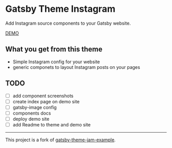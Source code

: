 # Gatsby Theme Instagram

Add Instagram source components to your Gatsby website.

[DEMO](https://gatsby-theme-instagram.netlify.com/)

## What you get from this theme

- Simple Instagram config for your website
- generic componets to layout Instagram posts on your pages

## TODO

- [ ] add component screenshots
- [ ] create index page on demo site
- [ ] gatsby-image config
- [ ] components docs
- [ ] deploy demo site
- [ ] add Readme to theme and demo site

---
This project is a fork of [gatsby-theme-jam-example](https://github.com/jlengstorf/gatsby-theme-jam-example).
